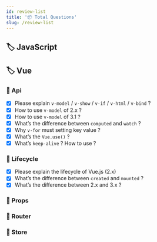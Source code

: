 ```yaml
---
id: review-list
title: '📦 Total Questions'
slug: /review-list
---
```


## 🏷️ JavaScript

## 🏷️ Vue

### 📔 Api

- [x] Please explain `v-model` / `v-show` / `v-if` / `v-html` / `v-bind` ?
- [x] How to use `v-model` of 2.x ?
- [x] How to use `v-model` of 3.1 ?
- [x] What’s the difference between `computed` and `watch` ?
- [x] Why `v-for` must setting key value ?
- [x] What’s the `Vue.use()` ?
- [x] What’s `keep-alive` ? How to use ?

### 📔 Lifecycle

- [x] Please explain the lifecycle of Vue.js (2.x)
- [x] What’s the difference between `created` and `mounted` ?
- [x] What’s the difference between 2.x and 3.x ?

### 📔 Props

### 📔 Router

### 📔 Store
